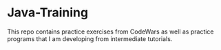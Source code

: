 # Java-Training
This repo contains practice exercises from CodeWars as well as practice programs that I am developing from intermediate tutorials.
